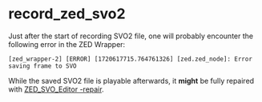 # record_zed_svo2

Just after the start of recording SVO2 file, one will probably encounter the following error in the ZED Wrapper:

```console
[zed_wrapper-2] [ERROR] [1720617715.764761326] [zed.zed_node]: Error saving frame to SVO
```

While the saved SVO2 file is playable afterwards, it **might** be fully repaired with [ZED_SVO_Editor -repair](https://community.stereolabs.com/t/remote-svo-recording-error/3962/2).
